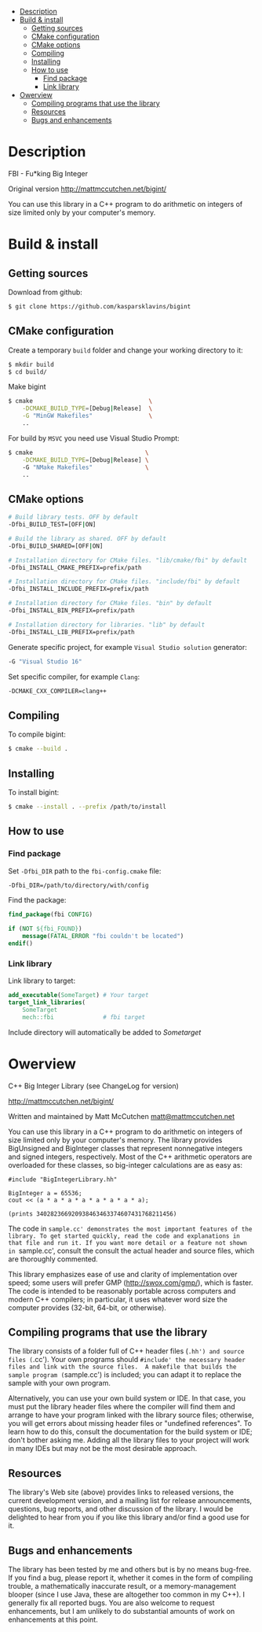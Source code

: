 - [Description](#description)
- [Build & install](#build--install)
  - [Getting sources](#getting-sources)
  - [CMake configuration](#cmake-configuration)
  - [CMake options](#cmake-options)
  - [Compiling](#compiling)
  - [Installing](#installing)
  - [How to use](#how-to-use)
    - [Find package](#find-package)
    - [Link library](#link-library)
- [Owerview](#owerview)
  - [Compiling programs that use the library](#compiling-programs-that-use-the-library)
  - [Resources](#resources)
  - [Bugs and enhancements](#bugs-and-enhancements)

# Description
FBI - Fu*king Big Integer

Original version http://mattmccutchen.net/bigint/

You can use this library in a C++ program to do arithmetic on integers of size
limited only by your computer's memory.

# Build & install
## Getting sources
Download from github:
```bash
$ git clone https://github.com/kasparsklavins/bigint
```

## CMake configuration
Create a temporary `build` folder and change your working directory to it:
```bash
$ mkdir build
$ cd build/
```

Make bigint
```bash
$ cmake                                 \
    -DCMAKE_BUILD_TYPE=[Debug|Release]  \
    -G "MinGW Makefiles"                \
    ..
```

For build by `MSVC` you need use Visual Studio Prompt:
```bash
$ cmake                                \
    -DCMAKE_BUILD_TYPE=[Debug|Release] \ 
    -G "NMake Makefiles"               \
    ..
```

## CMake options
```bash
# Build library tests. OFF by default
-Dfbi_BUILD_TEST=[OFF|ON]

# Build the library as shared. OFF by default
-Dfbi_BUILD_SHARED=[OFF|ON]

# Installation directory for CMake files. "lib/cmake/fbi" by default
-Dfbi_INSTALL_CMAKE_PREFIX=prefix/path

# Installation directory for CMake files. "include/fbi" by default
-Dfbi_INSTALL_INCLUDE_PREFIX=prefix/path

# Installation directory for CMake files. "bin" by default
-Dfbi_INSTALL_BIN_PREFIX=prefix/path

# Installation directory for libraries. "lib" by default
-Dfbi_INSTALL_LIB_PREFIX=prefix/path
```

Generate specific project, for example `Visual Studio solution` generator:
```bash
-G "Visual Studio 16"
```

Set specific compiler, for example `Clang`:
```bash
-DCMAKE_CXX_COMPILER=clang++
```

## Compiling
To compile bigint:
```bash
$ cmake --build .
```

## Installing
To install bigint:
```bash
$ cmake --install . --prefix /path/to/install
```

## How to use
### Find package
Set `-Dfbi_DIR` path to the `fbi-config.cmake` file:
```bash
-Dfbi_DIR=/path/to/directory/with/config
```

Find the package:
```cmake
find_package(fbi CONFIG)

if (NOT ${fbi_FOUND})
    message(FATAL_ERROR "fbi couldn't be located")
endif()
```

### Link library
Link library to target:
```cmake
add_executable(SomeTarget) # Your target
target_link_libraries(
    SomeTarget 
    mech::fbi              # fbi target
```
Include directory will automatically be added to *Sometarget*

# Owerview
C++ Big Integer Library
(see ChangeLog for version)

http://mattmccutchen.net/bigint/

Written and maintained by Matt McCutchen <matt@mattmccutchen.net>

You can use this library in a C++ program to do arithmetic on integers of size
limited only by your computer's memory.  The library provides BigUnsigned and
BigInteger classes that represent nonnegative integers and signed integers,
respectively.  Most of the C++ arithmetic operators are overloaded for these
classes, so big-integer calculations are as easy as:

    #include "BigIntegerLibrary.hh"
    
    BigInteger a = 65536;
    cout << (a * a * a * a * a * a * a * a);
    
    (prints 340282366920938463463374607431768211456)

The code in `sample.cc' demonstrates the most important features of the library.
To get started quickly, read the code and explanations in that file and run it.
If you want more detail or a feature not shown in `sample.cc', consult the
consult the actual header and source files, which are thoroughly commented.

This library emphasizes ease of use and clarity of implementation over speed;
some users will prefer GMP (http://swox.com/gmp/), which is faster.  The code is
intended to be reasonably portable across computers and modern C++ compilers; in
particular, it uses whatever word size the computer provides (32-bit, 64-bit, or
otherwise).

Compiling programs that use the library
---------------------------------------
The library consists of a folder full of C++ header files (`.hh') and source
files (`.cc').  Your own programs should `#include' the necessary header files
and link with the source files.  A makefile that builds the sample program
(`sample.cc') is included; you can adapt it to replace the sample with your own
program.

Alternatively, you can use your own build system or IDE.  In that case, you must
put the library header files where the compiler will find them and arrange to
have your program linked with the library source files; otherwise, you will get
errors about missing header files or "undefined references".  To learn how to do
this, consult the documentation for the build system or IDE; don't bother asking
me.  Adding all the library files to your project will work in many IDEs but may
not be the most desirable approach.

Resources
---------
The library's Web site (above) provides links to released versions, the current
development version, and a mailing list for release announcements, questions,
bug reports, and other discussion of the library.  I would be delighted to hear
from you if you like this library and/or find a good use for it.

Bugs and enhancements
---------------------
The library has been tested by me and others but is by no means bug-free.  If
you find a bug, please report it, whether it comes in the form of compiling
trouble, a mathematically inaccurate result, or a memory-management blooper
(since I use Java, these are altogether too common in my C++).  I generally fix
all reported bugs.  You are also welcome to request enhancements, but I am
unlikely to do substantial amounts of work on enhancements at this point.